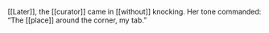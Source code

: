 [[Later]], the [[curator]] came in [[without]] knocking. Her tone commanded: “The [[place]] around the corner, my tab.”